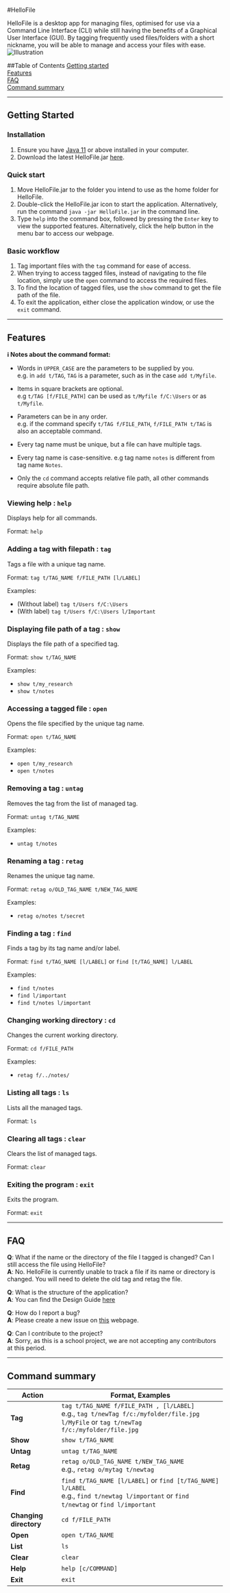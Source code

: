 #HelloFile

HelloFile is a desktop app for managing files, optimised for use via a Command Line Interface (CLI) while still having the benefits of a Graphical User Interface (GUI). By tagging frequently used files/folders with a short nickname, you will be able to manage and access your files with ease.
![Illustration](images/Illustrations.png)

##Table of Contents
[Getting started](#Getting-Started)<br>
[Features](#Features)<br>
[FAQ](#FAQ)<br>
[Command summary](#Command-summary)<br>

--------------------------------------------------------------------------------------------------------------------

## Getting Started

### Installation
1. Ensure you have [Java 11](https://www.java.com/en/download/) or above installed in your computer. 
2. Download the latest HelloFile.jar [here](https://github.com/AY2021S1-CS2103T-F12-1/tp/releases/tag/v1.2).

### Quick start
1. Move HelloFile.jar to the folder you intend to use as the home folder for HelloFile.
2. Double-click the HelloFile.jar icon to start the application. Alternatively, run the command `java -jar HelloFile.jar` in the command line.
3. Type `help` into the command box, followed by pressing the `Enter` key to view the supported features. Alternatively, click the help button in the menu bar to access our webpage.

### Basic workflow
1. Tag important files with the `tag` command for ease of access.
2. When trying to access tagged files, instead of navigating to the file location, simply use the `open` command to access the required files.
3. To find the location of tagged files, use the `show` command to get the file path of the file.
4. To exit the application, either close the application window, or use the `exit` command.

--------------------------------------------------------------------------------------------------------------------

## Features

<div markdown="block" class="alert alert-info">

**:information_source: Notes about the command format:**<br>

* Words in `UPPER_CASE` are the parameters to be supplied by you.<br>
  e.g. in `add t/TAG`, `TAG` is a parameter, such as in the case `add t/Myfile`.

* Items in square brackets are optional.<br>
  e.g `t/TAG [f/FILE_PATH]` can be used as `t/Myfile f/C:\Users` or as `t/Myfile`.

* Parameters can be in any order.<br>
  e.g. if the command specify `t/TAG f/FILE_PATH`, `f/FILE_PATH t/TAG` is also an acceptable command.

* Every tag name must be unique, but a file can have multiple tags.

* Every tag name is case-sensitive. e.g tag name `notes` is different from tag name `Notes`.

* Only the `cd` command accepts relative file path, all other commands require absolute file path.

</div>

### Viewing help : `help`

Displays help for all commands.

Format: `help`

### Adding a tag with filepath : `tag`

Tags a file with a unique tag name.

Format: `tag t/TAG_NAME f/FILE_PATH [l/LABEL]`

Examples:
* (Without label) `tag t/Users f/C:\Users`
* (With label) `tag t/Users f/C:\Users l/Important`

### Displaying file path of a tag : `show`

Displays the file path of a specified tag.

Format: `show t/TAG_NAME`

Examples:
* `show t/my_research`
* `show t/notes`

### Accessing a tagged file : `open`

Opens the file specified by the unique tag name.

Format: `open t/TAG_NAME`

Examples:
* `open t/my_research`
* `open t/notes`

### Removing a tag : `untag`

Removes the tag from the list of managed tag.

Format: `untag t/TAG_NAME`

Examples:
* `untag t/notes`

### Renaming a tag : `retag`

Renames the unique tag name.

Format: `retag o/OLD_TAG_NAME t/NEW_TAG_NAME`

Examples:
* `retag o/notes t/secret`

### Finding a tag : `find`

Finds a tag by its tag name and/or label.

Format: `find t/TAG_NAME [l/LABEL]` or
        `find [t/TAG_NAME] l/LABEL`

Examples:
* `find t/notes`
* `find l/important`
* `find t/notes l/important`

### Changing working directory : `cd`

Changes the current working directory.

Format: `cd f/FILE_PATH`

Examples:
* `retag f/../notes/`

### Listing all tags : `ls`

Lists all the managed tags.

Format: `ls`

### Clearing all tags : `clear`

Clears the list of managed tags.

Format: `clear`

### Exiting the program : `exit`

Exits the program.

Format: `exit`

--------------------------------------------------------------------------------------------------------------------

## FAQ
**Q**: What if the name or the directory of the file I tagged is changed? Can I still access the file using HelloFile?<br>
**A**: No. HelloFile is currently unable to track a file if its name or directory is changed. You will need to delete the old tag and retag the file.

**Q**: What is the structure of the application?<br>
**A**: You can find the Design Guide [here](https://github.com/AY2021S1-CS2103T-F12-1/tp/blob/master/docs/DeveloperGuide.md)

**Q**: How do I report a bug?<br>
**A**: Please create a new issue on [this](https://github.com/AY2021S1-CS2103T-F12-1/tp/issues) webpage.

**Q**: Can I contribute to the project?<br>
**A**: Sorry, as this is a school project, we are not accepting any contributors at this period.

--------------------------------------------------------------------------------------------------------------------

## Command summary

Action | Format, Examples
--------|------------------
**Tag** | `tag t/TAG_NAME f/FILE_PATH , [l/LABEL]` <br> e.g., `tag t/newTag f/c:/myfolder/file.jpg l/MyFile` or `tag t/newTag f/c:/myfolder/file.jpg` 
**Show** | `show t/TAG_NAME`
**Untag** | `untag t/TAG_NAME`
**Retag** | `retag o/OLD_TAG_NAME t/NEW_TAG_NAME` <br> e.g., `retag o/mytag t/newtag`
**Find** | `find t/TAG_NAME [l/LABEL]` or `find [t/TAG_NAME] l/LABEL` <br> e.g., `find t/newtag l/important` or `find t/newtag` or `find l/important`
**Changing directory**| `cd f/FILE_PATH`
**Open** | `open t/TAG_NAME`
**List** | `ls`
**Clear** | `clear`
**Help** | `help [c/COMMAND]`
**Exit** | `exit`
